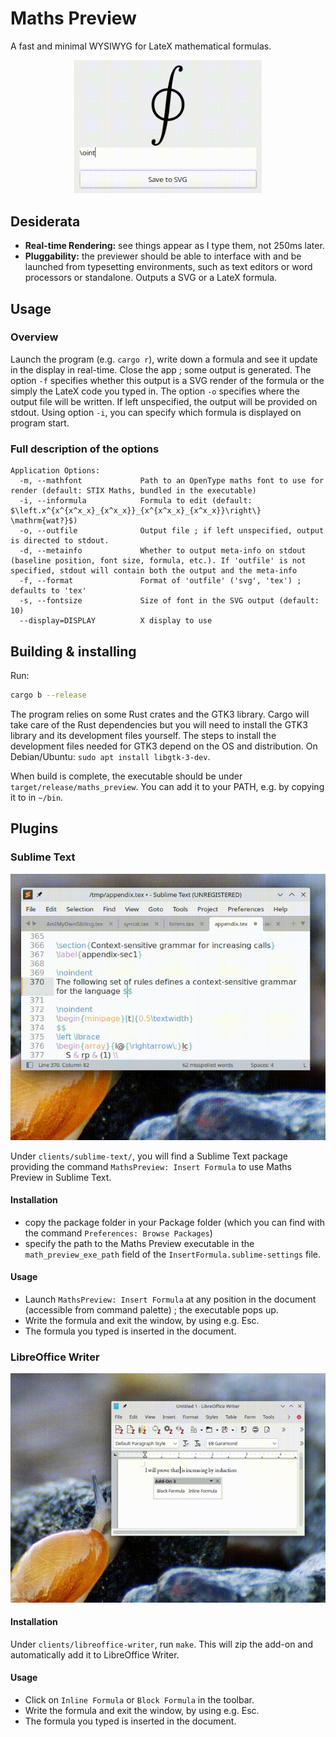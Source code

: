 Maths Preview
=======================

A fast and minimal WYSIWYG for LateX mathematical formulas.

<p align="center"><img src="screenshots/demo.gif" alt="Demo GIF" width="300px"/></p>


## Desiderata

 - **Real-time Rendering:** see things appear as I type them, not 250ms later.
 - **Pluggability:** the previewer should be able to interface with and be launched from typesetting environments, such as text editors or word processors or standalone. Outputs a SVG or a LateX formula.

## Usage

### Overview

Launch the program (e.g. `cargo r`), write down a formula and see it update in the display in real-time. Close the app ; some output is generated. The option `-f` specifies whether this output is a SVG render of the formula or the simply the LateX code you typed in. The option `-o` specifies where the output file will be written. If left unspecified, the output will be provided on stdout. Using option `-i`, you can specify which formula is displayed on program start.

### Full description of the options

```
Application Options:
  -m, --mathfont             Path to an OpenType maths font to use for render (default: STIX Maths, bundled in the executable)
  -i, --informula            Formula to edit (default: $\left.x^{x^{x^x_x}_{x^x_x}}_{x^{x^x_x}_{x^x_x}}\right\} \mathrm{wat?}$)
  -o, --outfile              Output file ; if left unspecified, output is directed to stdout.
  -d, --metainfo             Whether to output meta-info on stdout (baseline position, font size, formula, etc.). If 'outfile' is not specified, stdout will contain both the output and the meta-info
  -f, --format               Format of 'outfile' ('svg', 'tex') ; defaults to 'tex'
  -s, --fontsize             Size of font in the SVG output (default: 10)
  --display=DISPLAY          X display to use
```

## Building & installing

Run:

```bash
cargo b --release
```

The program relies on some Rust crates and the GTK3 library. Cargo will take care of the Rust dependencies but you will need to install the GTK3 library and its development files yourself. The steps to install the development files needed for GTK3 depend on the OS and distribution. On Debian/Ubuntu: `sudo apt install libgtk-3-dev`.

When build is complete, the executable should be under `target/release/maths_preview`. You can add it to your PATH, e.g. by copying it to in `~/bin`.

## Plugins

### Sublime Text

<p align="center"><img src="screenshots/sublime_text_demo.gif" alt="Demo Sublime Text plugin"/></p>

Under `clients/sublime-text/`, you will find a Sublime Text package providing the command `MathsPreview: Insert Formula` to use Maths Preview in Sublime Text.

#### Installation


  - copy the package folder in your Package folder (which you can find with the command `Preferences: Browse Packages`)
  - specify the path to the Maths Preview executable in the `math_preview_exe_path` field of the `InsertFormula.sublime-settings` file.

#### Usage

  - Launch `MathsPreview: Insert Formula` at any position in the document (accessible from command palette) ; the executable pops up.
  - Write the formula and exit the window, by using e.g. Esc.
  - The formula you typed is inserted in the document.


### LibreOffice Writer

<p align="center"><img src="screenshots/libreoffice_writer_demo.gif" alt="Demo LibreOffice Writer plugin"/></p>

#### Installation

Under `clients/libreoffice-writer`, run `make`. This will zip the add-on and automatically add it to LibreOffice Writer.

#### Usage

  - Click on `Inline Formula` or `Block Formula` in the toolbar.
  - Write the formula and exit the window, by using e.g. Esc.
  - The formula you typed is inserted in the document. 

